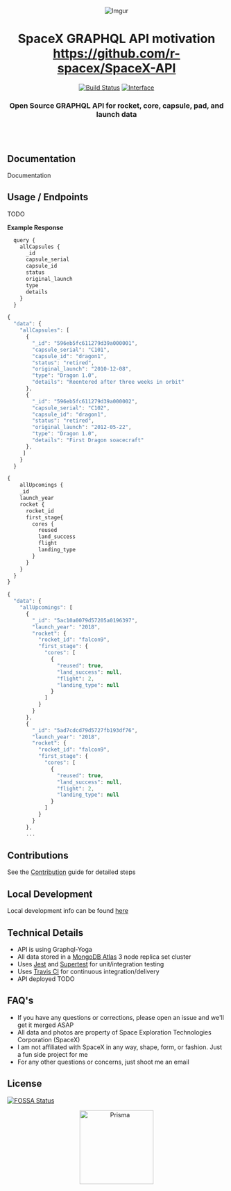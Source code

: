 <div align="center">

![Imgur](https://i.imgur.com/5JlPtsF.jpg)

# SpaceX GRAPHQL API motivation https://github.com/r-spacex/SpaceX-API

[![Build Status](https://travis-ci.org/ronal2do/Graphql-SpaceX-API.svg?branch=master)](https://travis-ci.org/ronal2do/Graphql-SpaceX-API)
[![Interface](https://img.shields.io/badge/interface-grapqhl-ff69b4.svg)]()

### Open Source GRAPHQL API for rocket, core, capsule, pad, and launch data

<br></br>

</div>

## Documentation

Documentation

## Usage / Endpoints

TODO

**Example Response**

```js
  query {
    allCapsules {
      _id
      capsule_serial
      capsule_id
      status
      original_launch
      type
      details
    }
  }
```

```js
{
  "data": {
    "allCapsules": [
      {
        "_id": "596eb5fc611279d39a000001",
        "capsule_serial": "C101",
        "capsule_id": "dragon1",
        "status": "retired",
        "original_launch": "2010-12-08",
        "type": "Dragon 1.0",
        "details": "Reentered after three weeks in orbit"
      },
      {
        "_id": "596eb5fc611279d39a000002",
        "capsule_serial": "C102",
        "capsule_id": "dragon1",
        "status": "retired",
        "original_launch": "2012-05-22",
        "type": "Dragon 1.0",
        "details": "First Dragon soacecraft"
      },
     ]
    }
  }
```

```js
{
	allUpcomings {
    _id
    launch_year
    rocket {
      rocket_id
      first_stage{
        cores {
          reused
          land_success
          flight
          landing_type
        }
      }
    }
  }
}
```

```js
{
  "data": {
    "allUpcomings": [
      {
        "_id": "5ac10a0079d57205a0196397",
        "launch_year": "2018",
        "rocket": {
          "rocket_id": "falcon9",
          "first_stage": {
            "cores": [
              {
                "reused": true,
                "land_success": null,
                "flight": 2,
                "landing_type": null
              }
            ]
          }
        }
      },
      {
        "_id": "5ad7cdcd79d5727fb193df76",
        "launch_year": "2018",
        "rocket": {
          "rocket_id": "falcon9",
          "first_stage": {
            "cores": [
              {
                "reused": true,
                "land_success": null,
                "flight": 2,
                "landing_type": null
              }
            ]
          }
        }
      },
      ...
```

## Contributions

See the [Contribution](https://github.com/r-spacex/SpaceX-API/blob/master/CONTRIBUTING.md) guide for detailed steps

## Local Development

Local development info can be found [here](https://github.com/r-spacex/SpaceX-API/wiki/Local-Development)

## Technical Details

* API is using Graphql-Yoga
* All data stored in a [MongoDB Atlas](https://www.mongodb.com/cloud/atlas) 3 node replica set cluster
* Uses [Jest](https://facebook.github.io/jest/) and [Supertest](https://github.com/visionmedia/supertest) for unit/integration testing
* Uses [Travis CI](https://travis-ci.org/) for continuous integration/delivery
* API deployed TODO

## FAQ's

* If you have any questions or corrections, please open an issue and we'll get it merged ASAP
* All data and photos are property of Space Exploration Technologies Corporation (SpaceX)
* I am not affiliated with SpaceX in any way, shape, form, or fashion. Just a fun side project for me
* For any other questions or concerns, just shoot me an email

## License

[![FOSSA Status](https://app.fossa.io/api/projects/git%2Bgithub.com%2Fronal2do%2FGraphql-SpaceX-API.svg?type=large)](https://app.fossa.io/projects/git%2Bgithub.com%2Fronal2do%2FGraphql-SpaceX-API?ref=badge_large)

<p align="center"><a href="https://oss.prisma.io"><img src="https://imgur.com/IMU2ERq.png" alt="Prisma" height="170px"></a></p>
